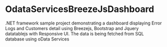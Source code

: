 # OdataServicesBreezeJsDashboard
.NET framework sample project demonstrating a dashboard displaying Error Logs and Customers detail using Breezejs, Bootstrap and Jquery datatablejs with Responsive UI. The data is being fetched from SQL database using oData Services
